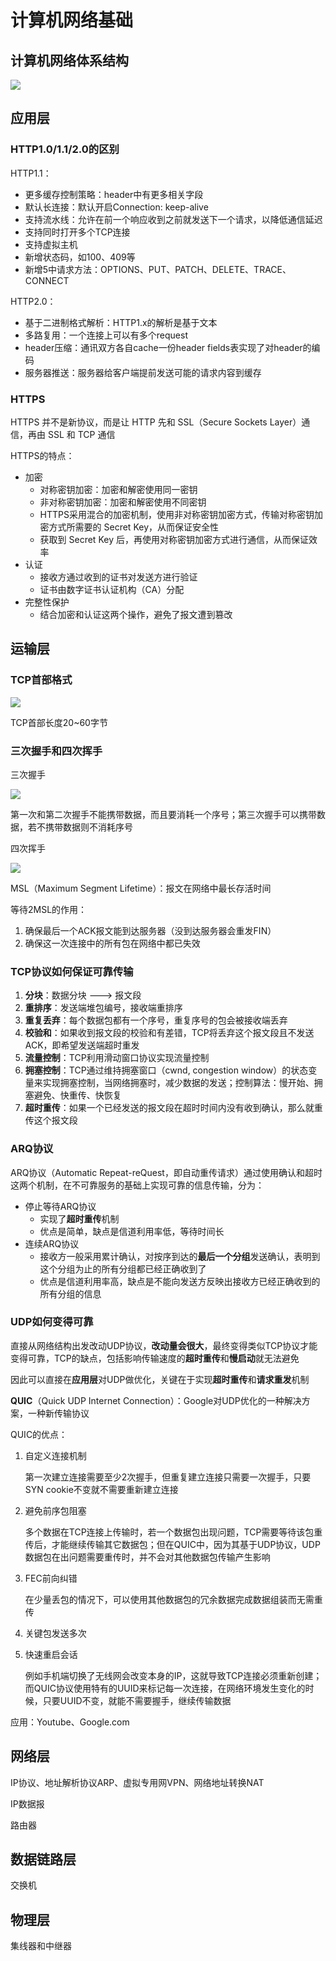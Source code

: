 # 计算机网络基础

## 计算机网络体系结构

![](计算机网络基础.assets/network-structure.png)





## 应用层

### HTTP1.0/1.1/2.0的区别

HTTP1.1：

- 更多缓存控制策略：header中有更多相关字段
- 默认长连接：默认开启Connection: keep-alive
- 支持流水线：允许在前一个响应收到之前就发送下一个请求，以降低通信延迟
- 支持同时打开多个TCP连接
- 支持虚拟主机
- 新增状态码，如100、409等
- 新增5中请求方法：OPTIONS、PUT、PATCH、DELETE、TRACE、CONNECT

HTTP2.0：

- 基于二进制格式解析：HTTP1.x的解析是基于文本
- 多路复用：一个连接上可以有多个request
- header压缩：通讯双方各自cache一份header fields表实现了对header的编码
- 服务器推送：服务器给客户端提前发送可能的请求内容到缓存



### HTTPS

HTTPS 并不是新协议，而是让 HTTP 先和 SSL（Secure Sockets Layer）通信，再由 SSL 和 TCP 通信

HTTPS的特点：

- 加密
  - 对称密钥加密：加密和解密使用同一密钥
  - 非对称密钥加密：加密和解密使用不同密钥
  - HTTPS采用混合的加密机制，使用非对称密钥加密方式，传输对称密钥加密方式所需要的 Secret Key，从而保证安全性
  - 获取到 Secret Key 后，再使用对称密钥加密方式进行通信，从而保证效率
- 认证
  - 接收方通过收到的证书对发送方进行验证
  - 证书由数字证书认证机构（CA）分配
- 完整性保护
  - 结合加密和认证这两个操作，避免了报文遭到篡改





## 运输层

### TCP首部格式

![](计算机网络基础.assets/tcp-structure.png)

TCP首部长度20~60字节



### 三次握手和四次挥手

三次握手

![](计算机网络基础.assets/tcp-start.png)

第一次和第二次握手不能携带数据，而且要消耗一个序号；第三次握手可以携带数据，若不携带数据则不消耗序号



四次挥手

![](计算机网络基础.assets/tcp-end.png)

MSL（Maximum Segment Lifetime）：报文在网络中最长存活时间

等待2MSL的作用：

1. 确保最后一个ACK报文能到达服务器（没到达服务器会重发FIN）
2. 确保这一次连接中的所有包在网络中都已失效



### TCP协议如何保证可靠传输

1. **分块**：数据分块 ---> 报文段
2. **重排序**：发送端堆包编号，接收端重排序
3. **重复丢弃**：每个数据包都有一个序号，重复序号的包会被接收端丢弃
4. **校验和**：如果收到报文段的校验和有差错，TCP将丢弃这个报文段且不发送ACK，即希望发送端超时重发
5. **流量控制**：TCP利用滑动窗口协议实现流量控制
6. **拥塞控制**：TCP通过维持拥塞窗口（cwnd, congestion window）的状态变量来实现拥塞控制，当网络拥塞时，减少数据的发送；控制算法：慢开始、拥塞避免、快重传、快恢复
7. **超时重传**：如果一个已经发送的报文段在超时时间内没有收到确认，那么就重传这个报文段



### ARQ协议

ARQ协议（Automatic Repeat-reQuest，即自动重传请求）通过使用确认和超时这两个机制，在不可靠服务的基础上实现可靠的信息传输，分为：

- 停止等待ARQ协议
  - 实现了**超时重传**机制
  - 优点是简单，缺点是信道利用率低，等待时间长
- 连续ARQ协议
  - 接收方一般采用累计确认，对按序到达的**最后一个分组**发送确认，表明到这个分组为止的所有分组都已经正确收到了
  - 优点是信道利用率高，缺点是不能向发送方反映出接收方已经正确收到的所有分组的信息



### UDP如何变得可靠

直接从网络结构出发改动UDP协议，**改动量会很大**，最终变得类似TCP协议才能变得可靠，TCP的缺点，包括影响传输速度的**超时重传**和**慢启动**就无法避免

因此可以直接在**应用层**对UDP做优化，关键在于实现**超时重传**和**请求重发**机制

**QUIC**（Quick UDP Internet Connection）：Google对UDP优化的一种解决方案，一种新传输协议

QUIC的优点：

1. 自定义连接机制

   第一次建立连接需要至少2次握手，但重复建立连接只需要一次握手，只要SYN cookie不变就不需要重新建立连接

2. 避免前序包阻塞

   多个数据在TCP连接上传输时，若一个数据包出现问题，TCP需要等待该包重传后，才能继续传输其它数据包；但在QUIC中，因为其基于UDP协议，UDP数据包在出问题需要重传时，并不会对其他数据包传输产生影响

3. FEC前向纠错

   在少量丢包的情况下，可以使用其他数据包的冗余数据完成数据组装而无需重传

4. 关键包发送多次

5. 快速重启会话

   例如手机端切换了无线网会改变本身的IP，这就导致TCP连接必须重新创建；而QUIC协议使用特有的UUID来标记每一次连接，在网络环境发生变化的时候，只要UUID不变，就能不需要握手，继续传输数据

应用：Youtube、Google.com





## 网络层

IP协议、地址解析协议ARP、虚拟专用网VPN、网络地址转换NAT

IP数据报

路由器





## 数据链路层

交换机





## 物理层

集线器和中继器